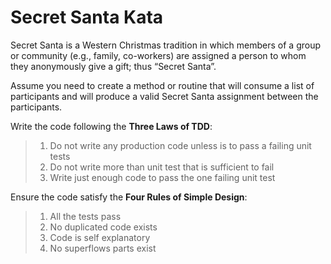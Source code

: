 Secret Santa Kata
==================

Secret Santa is a Western Christmas tradition in which members of a group or community (e.g., family, co-workers) are assigned a person to whom they anonymously give a gift; thus “Secret Santa”.

Assume you need to create a method or routine that will consume a list of participants and will produce a valid Secret Santa assignment between the participants. 

Write the code following the **Three Laws of TDD**:

> 1. Do not write any production code unless is to pass a failing unit tests
> 2. Do not write more than unit test that is sufficient to fail
> 3. Write just enough code to pass the one failing unit test

Ensure the code satisfy the **Four Rules of Simple Design**:
> 1. All the tests pass
> 2. No duplicated code exists
> 3. Code is self explanatory
> 4. No superflows parts exist

